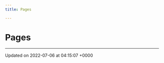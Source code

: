 ```yaml
---
title: Pages

---
```


# Pages







-------------------------------

Updated on 2022-07-06 at 04:15:07 +0000
